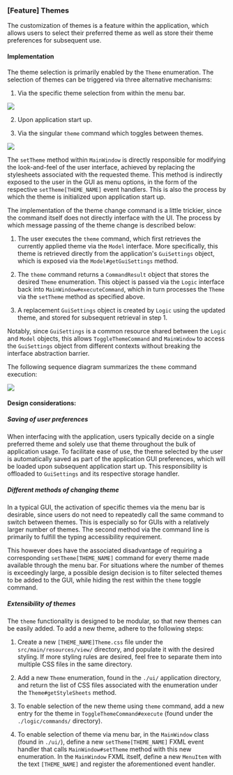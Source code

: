### [Feature] Themes

The customization of themes is a feature within the application, which allows users to select their preferred theme
as well as store their theme preferences for subsequent use.

#### Implementation

The theme selection is primarily enabled by the `Theme` enumeration.
The selection of themes can be triggered via three alternative mechanisms:

1. Via the specific theme selection from within the menu bar.

![](images/themeMenuScreenshot.png)

2. Upon application start up.

3. Via the singular `theme` command which toggles between themes.

![](images/themeCliScreenshot.png)

The `setTheme` method within `MainWindow` is directly responsible for modifying the look-and-feel of the user interface,
achieved by replacing the stylesheets associated with the requested theme. This method is indirectly exposed to the user
in the GUI as menu options, in the form of the respective `setTheme[THEME_NAME]` event handlers.
This is also the process by which the theme is initialized upon application start up.

The implementation of the theme change command is a little trickier, since the command itself does not directly
interface with the UI. The process by which message passing of the theme change is described below:

1. The user executes the `theme` command, which first retrieves the currently applied theme via the `Model`
   interface. More specifically, this theme is retrieved directly from the application's `GuiSettings` object, which
   is exposed via the `Model#getGuiSettings` method.
   
2. The `theme` command returns a `CommandResult` object that stores the desired `Theme` enumeration. This object is
   passed via the `Logic` interface back into `MainWindow#executeCommand`, which in turn processes the `Theme`
   via the `setTheme` method as specified above.

3. A replacement `GuiSettings` object is created by `Logic` using the updated theme,
   and stored for subsequent retrieval in step 1.

Notably, since `GuiSettings` is a common resource shared between the `Logic` and `Model` objects, this allows
`ToggleThemeCommand` and `MainWindow` to access the `GuiSettings` object from different contexts without
breaking the interface abstraction barrier.

The following sequence diagram summarizes the `theme` command execution:

![](images/ThemeDiagram.png)

#### Design considerations:

##### Saving of user preferences

When interfacing with the application, users typically decide on a single preferred theme and solely use
that theme throughout the bulk of application usage. To facilitate ease of use, the theme selected by the user is
automatically saved as part of the application GUI preferences, which will be loaded upon subsequent application
start up. This responsibility is offloaded to `GuiSettings` and its respective storage handler.

##### Different methods of changing theme

In a typical GUI, the activation of specific themes via the menu bar is desirable, since users do not
need to repeatedly call the same command to switch between themes. This is especially so for GUIs with a
relatively larger number of themes. The second method via the command line is primarily to fulfill the
typing accessibility requirement.

This however does have the associated disadvantage of requiring a corresponding `setTheme[THEME_NAME]` command
for every theme made available through the menu bar. For situations where the number of themes is exceedingly large,
a possible design decision is to filter selected themes to be added to the GUI, while hiding the rest within the
`theme` toggle command.

##### Extensibility of themes

The `theme` functionality is designed to be modular, so that new themes can be easily added.
To add a new theme, adhere to the following steps:

1. Create a new `[THEME_NAME]Theme.css` file under the `src/main/resources/view/` directory,
   and populate it with the desired styling. If more styling rules are desired, feel free to separate them into
   multiple CSS files in the same directory.
   
2. Add a new `Theme` enumeration, found in the `./ui/` application directory, and
   return the list of CSS files associated with the enumeration under the `Theme#getStyleSheets` method.
   
3. To enable selection of the new theme using `theme` command, add a new entry for the theme in
   `ToggleThemeCommand#execute` (found under the `./logic/commands/` directory).
   
4. To enable selection of theme via menu bar, in the `MainWindow` class (found in `./ui/`),
   define a new `setTheme[THEME_NAME]` FXML event
   handler that calls `MainWindow#setTheme` method with this new enumeration. In the `MainWindow` FXML itself,
   define a new `MenuItem` with the text `[THEME_NAME]` and register the aforementioned event handler.
